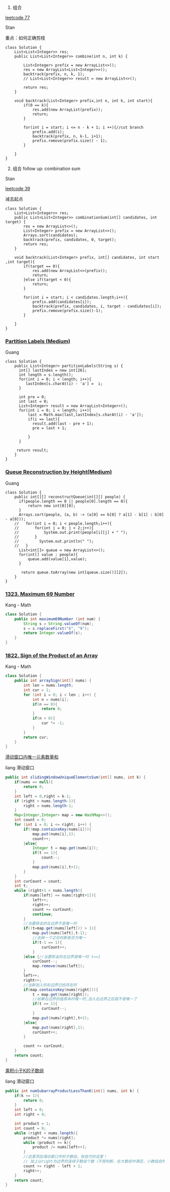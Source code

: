 1. 组合

[leetcode 77](https://leetcode.com/problems/combinations/)

Stan

重点：如何正确剪枝
```
class Solution {
    List<List<Integer>> res;
    public List<List<Integer>> combine(int n, int k) {
        
        List<Integer> prefix = new ArrayList<>();
        res = new ArrayList<List<Integer>>();
        backtrack(prefix, n, k, 1);
        // List<List<Integer>> result = new ArrayList<>();

        return res;
    }
    
    void backtrack(List<Integer> prefix,int n, int k, int start){
        if(0 == k){
            res.add(new ArrayList(prefix));
            return;
        }
        
        for(int i = start; i <= n - k + 1; i ++){//cut branch
            prefix.add(i);
            backtrack(prefix, n, k-1, i+1);
            prefix.remove(prefix.size() - 1);
        }
            
    }
}

```

2. 组合 follow up: combination sum

Stan

[leetcode 39](https://leetcode.com/problems/combination-sum/submissions/)

减去起点
```
class Solution {
    List<List<Integer>> res;
    public List<List<Integer>> combinationSum(int[] candidates, int target) {
        res = new ArrayList<>();
        List<Integer> prefix = new ArrayList<>();
        Arrays.sort(candidates);
        backtrack(prefix, candidates, 0, target);
        return res;
    }
    
    void backtrack(List<Integer> prefix, int[] candidates, int start ,int target){
        if(target == 0){
            res.add(new ArrayList<>(prefix));
            return;
        }else if(target < 0){
            return;
        }
        
        for(int i = start; i < candidates.length;i++){
            prefix.add(candidates[i]);
            backtrack(prefix, candidates, i, target - candidates[i]);
            prefix.remove(prefix.size()-1);
        }
                    
    }
}
```
### [Partition Labels (Medium)](https://leetcode.com/problems/partition-labels/description/)
Guang
```
class Solution {
    public List<Integer> partitionLabels(String s) {
      int[] lastIndex = new int[26];
      int length = s.length();
      for(int i = 0; i < length; i++){
         lastIndex[s.charAt(i) - 'a'] =  i;
      } 
      
      int pre = 0;
      int last = 0;
      List<Integer> result = new ArrayList<Integer>();
      for(int i = 0; i < length; i++){
          last = Math.max(last,lastIndex[s.charAt(i) - 'a']);
          if(i == last){
            result.add(last - pre + 1);
            pre = last + 1;
           
          }
      }

     return result;
    }
}

```
### [Queue Reconstruction by Height(Medium)](https://leetcode.com/problems/queue-reconstruction-by-height/description/)
Guang
```
class Solution {
    public int[][] reconstructQueue(int[][] people) {
      if(people.length == 0 || people[0].length == 0){
          return new int[0][0];
      }
      Arrays.sort(people, (a, b) -> (a[0] == b[0] ? a[1] - b[1] : b[0] - a[0]));
    //   for(int i = 0; i < people.length;i++){
    //       for(int j = 0; j < 2;j++){
    //           System.out.print(people[i][j] + " ");
    //       }
    //         System.out.println(" ");
    //   }
      List<int[]> queue = new ArrayList<>();
      for(int[] value : people){
          queue.add(value[1],value);
      }

       return queue.toArray(new int[queue.size()][2]);
    }
}

```

### [1323. Maximum 69 Number](https://leetcode.com/problems/maximum-69-number/)
Kang - Math
```java
class Solution {
    public int maximum69Number (int num) {
        String s = String.valueOf(num);
        s = s.replaceFirst("6", "9");
        return Integer.valueOf(s);
    }
}
```

### [1822. Sign of the Product of an Array](https://leetcode.com/problems/sign-of-the-product-of-an-array/)
Kang - Math
```java
class Solution {
    public int arraySign(int[] nums) {
        int len = nums.length;
        int cur = 1;
        for (int i = 0; i < len ; i++) {
            int n = nums[i];
            if(n == 0){
                return 0;
            }
            if(n < 0){
                cur *= -1;
            }
        }
        return cur;
    }
}

```
[滑动窗口内唯一元素数量和](https://www.lintcode.com/problem/692/ "滑动窗口内唯一元素数量和")

liang 滑动窗口

```java
public int slidingWindowUniqueElementsSum(int[] nums, int k) {
	if(nums == null){
		return 0;
	}
	int left = 0,right = k-1;
	if (right > nums.length-1){
		right = nums.length-1;
	}
	Map<Integer,Integer> map = new HashMap<>();
	int count = 0;
	for (int i = 0; i <= right; i++) {
		if(!map.containsKey(nums[i])){
			map.put(nums[i],1);
			count++;
		}else{
			Integer t = map.get(nums[i]);
			if(t == 1){
				count--;
			}
			map.put(nums[i],t+1);
		}
	}
	int curCount = count;
	int t;
	while (right+1 < nums.length){
		if(nums[left] == nums[right+1]){
			left++;
			right++;
			count += curCount;
			continue;
		}
		//当要除去的左边界不是唯一时
		if((t=map.get(nums[left])) > 1){
			map.put(nums[left],t-1);
			//去掉一个之后判断是否为唯一
			if(t-1 == 1){
				curCount++;
			}
		}else {//当要除去的左边界是唯一时 t==1
			curCount--;
			map.remove(nums[left]);
		}
		left++;
		right++;
		//当新加入的右边界已经存在时
		if(map.containsKey(nums[right])){
			t = map.get(nums[right]);
			//如果右边界的值原本时唯一时,加入右边界之后就不是唯一了
			if(t == 1){
				curCount--;
			}
			map.put(nums[right],t+1);
		}else{
			map.put(nums[right],1);
			curCount++;
		}

		count += curCount;
	}
	return count;
}
```

[乘积小于K的子数组](https://www.lintcode.com/problem/1075/description "乘积小于K的子数组")

liang 滑动窗口

```java
public int numSubarrayProductLessThanK(int[] nums, int k) {
	if(k <= 1){
		return 0;
	}
	int left = 0;
	int right = 0;

	int product = 1;
	int count = 0;
	while (right < nums.length){
		product *= nums[right];
		while (product >= k){
			product /= nums[left++];
		}
		//这里添加滑动窗口中的子数组，有技巧的这里！
		// 加上以right为边界的连续子数组个数（不用判断，在大数组中满足，小数组自然也会满足）个数就是数组长度
		count += right - left + 1;
		right++;
	}
	return count;
}
```
